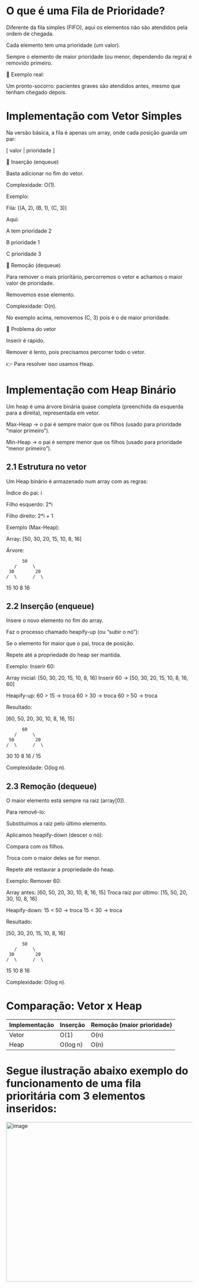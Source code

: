 # O que é uma Fila de Prioridade?

Diferente da fila simples (FIFO), aqui os elementos não são atendidos pela ordem de chegada.

Cada elemento tem uma prioridade (um valor).

Sempre o elemento de maior prioridade (ou menor, dependendo da regra) é removido primeiro.

📌 Exemplo real:

Um pronto-socorro: pacientes graves são atendidos antes, mesmo que tenham chegado depois.

# Implementação com Vetor Simples

Na versão básica, a fila é apenas um array, onde cada posição guarda um par:

[ valor | prioridade ]

🔸 Inserção (enqueue)

Basta adicionar no fim do vetor.

Complexidade: O(1).

Exemplo:

Fila: [(A, 2), (B, 1), (C, 3)]


Aqui:

A tem prioridade 2

B prioridade 1

C prioridade 3

🔸 Remoção (dequeue)

Para remover o mais prioritário, percorremos o vetor e achamos o maior valor de prioridade.

Removemos esse elemento.

Complexidade: O(n).

No exemplo acima, removemos (C, 3) pois é o de maior prioridade.

🔸 Problema do vetor

Inserir é rápido.

Remover é lento, pois precisamos percorrer todo o vetor.

👉 Para resolver isso usamos Heap.

# Implementação com Heap Binário

Um heap é uma árvore binária quase completa (preenchida da esquerda para a direita), representada em vetor.

Max-Heap → o pai é sempre maior que os filhos (usado para prioridade “maior primeiro”).

Min-Heap → o pai é sempre menor que os filhos (usado para prioridade “menor primeiro”).

## 2.1 Estrutura no vetor

Um Heap binário é armazenado num array com as regras:

Índice do pai: i

Filho esquerdo: 2*i

Filho direito: 2*i + 1

Exemplo (Max-Heap):

Array: [50, 30, 20, 15, 10, 8, 16]

Árvore:

          50
       /      \
     30        20
    /  \      /  \
  15   10   8   16

## 2.2 Inserção (enqueue)

Insere o novo elemento no fim do array.

Faz o processo chamado heapify-up (ou “subir o nó”):

Se o elemento for maior que o pai, troca de posição.

Repete até a propriedade do heap ser mantida.

Exemplo: Inserir 60:

Array inicial: [50, 30, 20, 15, 10, 8, 16]
Inserir 60 → [50, 30, 20, 15, 10, 8, 16, 60]

Heapify-up:
60 > 15 → troca
60 > 30 → troca
60 > 50 → troca


Resultado:

[60, 50, 20, 30, 10, 8, 16, 15]

          60
       /      \
     50        20
    /  \      /  \
  30   10   8   16
 /
15


Complexidade: O(log n).

## 2.3 Remoção (dequeue)

O maior elemento está sempre na raiz (array[0]).

Para removê-lo:

Substituímos a raiz pelo último elemento.

Aplicamos heapify-down (descer o nó):

Compara com os filhos.

Troca com o maior deles se for menor.

Repete até restaurar a propriedade do heap.

Exemplo: Remover 60:

Array antes: [60, 50, 20, 30, 10, 8, 16, 15]
Troca raiz por último: [15, 50, 20, 30, 10, 8, 16]

Heapify-down:
15 < 50 → troca
15 < 30 → troca


Resultado:

[50, 30, 20, 15, 10, 8, 16]

          50
       /      \
     30        20
    /  \      /  \
  15   10   8   16


Complexidade: O(log n).

# Comparação: Vetor x Heap

| Implementação  | Inserção | Remoção (maior prioridade) |
| ------------- | ------------- | ------------- |
| Vetor  | O(1)  | O(n) |
| Heap  | O(log n) | O(n) |

# Segue ilustração abaixo exemplo do funcionamento de uma fila prioritária com 3 elementos inseridos:

<img width="773" height="431" alt="image" src="https://github.com/user-attachments/assets/b9829867-4ff5-4525-b0bf-73d5eb01cc39" />
